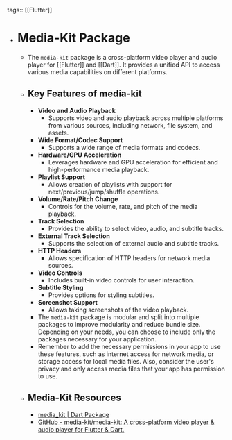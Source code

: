 tags:: [[Flutter]]

- # Media-Kit Package
	- The `media-kit` package is a cross-platform video player and audio player for [[Flutter]] and [[Dart]]. It provides a unified API to access various media capabilities on different platforms.
	- ## Key Features of media-kit
		- **Video and Audio Playback**
			- Supports video and audio playback across multiple platforms from various sources, including network, file system, and assets.
		- **Wide Format/Codec Support**
			- Supports a wide range of media formats and codecs.
		- **Hardware/GPU Acceleration**
			- Leverages hardware and GPU acceleration for efficient and high-performance media playback.
		- **Playlist Support**
			- Allows creation of playlists with support for next/previous/jump/shuffle operations.
		- **Volume/Rate/Pitch Change**
			- Controls for the volume, rate, and pitch of the media playback.
		- **Track Selection**
			- Provides the ability to select video, audio, and subtitle tracks.
		- **External Track Selection**
			- Supports the selection of external audio and subtitle tracks.
		- **HTTP Headers**
			- Allows specification of HTTP headers for network media sources.
		- **Video Controls**
			- Includes built-in video controls for user interaction.
		- **Subtitle Styling**
			- Provides options for styling subtitles.
		- **Screenshot Support**
			- Allows taking screenshots of the video playback.
		- The `media-kit` package is modular and split into multiple packages to improve modularity and reduce bundle size. Depending on your needs, you can choose to include only the packages necessary for your application.
		- Remember to add the necessary permissions in your app to use these features, such as internet access for network media, or storage access for local media files. Also, consider the user's privacy and only access media files that your app has permission to use.
	- ## Media-Kit Resources
		- [media_kit | Dart Package](https://pub.dev/packages/media_kit)
		- [GitHub - media-kit/media-kit: A cross-platform video player & audio player for Flutter & Dart.](https://github.com/media-kit/media-kit)